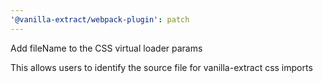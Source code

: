 ```yaml
---
'@vanilla-extract/webpack-plugin': patch
---
```


Add fileName to the CSS virtual loader params

This allows users to identify the source file for vanilla-extract css imports
